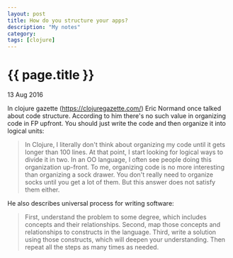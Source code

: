```yaml
---
layout: post
title: How do you structure your apps?
description: "My notes"
category:
tags: [clojure]
---
```


{{ page.title }}
================

<p class="meta">13 Aug 2016</p>

In clojure gazette (https://clojuregazette.com/) Eric Normand once talked about code structure. According to him
there's no such value in organizing code in FP upfront. You should just write the code
and then organize it into logical units:

> In Clojure, I literally don't think about organizing my code until it gets longer than 100 lines. At that point, I start looking for logical ways to divide it in two. In an OO language, I often see people doing this organization up-front. To me, organizing code is no more interesting than organizing a sock drawer. You don't really need to organize socks until you get a lot of them. But this answer does not satisfy them either.

He also describes universal process for writing software:

> First, understand the problem to some degree, which includes concepts and their relationships. Second, map those concepts and relationships to constructs in the language. Third, write a solution using those constructs, which will deepen your understanding. Then repeat all the steps as many times as needed.
